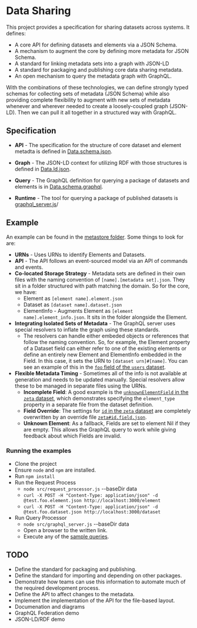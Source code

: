 # Data Sharing
This project provides a specification for sharing datasets across systems.  It defines:

* A core API for defining datasets and elements via a JSON Schema.
* A mechanism to augment the core by defining more metadata for JSON Schema.
* A standard for linking metadata sets into a graph with JSON-LD
* A standard for packaging and publishing core data sharing metadata.
* An open mechanism to query the metadata graph with GraphQL.

With the combinations of these technologies, we can define strongly typed schemas for collecting sets of metadata (JSON Schema) while also providing complete flexibility to augment with new sets of metadata whenever and wherever needed to create a loosely-coupled graph (JSON-LD). Then we can pull it all together in a structured way with GraphQL.

## Specification
* **API** - The specification for the structure of core dataset and element metadta is defined in [Data.schema.json](src/Data.schema.json).

* **Graph** - The JSON-LD context for utilizing RDF with those structures is defined in [Data.ld.json](src/Data.ld.json).

* **Query** - The GraphQL definition for querying a package of datasets and elements is in [Data.schema.graphql](src/Data.schema.graphql).

* **Runtime** - The tool for querying a package of published datasets is [graphql_server.js](graphql_server.js)/

## Example
An example can be found in the [metastore folder](metastore). Some things to look for are:

* **URNs** - Uses URNs to identify Elements and Datasets.
* **API** - The API follows an event-sourced model via an API of commands and events. 
* **Co-located Storage Strategy** - Metadata sets are defined in their own files with the naming convention of `[name].[metadata set].json`. They sit in a folder structured with path matching the domain. So for the core, we have:
   * Element as `[element name].element.json`
   * Dataset as `[dataset name].dataset.json`
   * ElementInfo - Augments Element as `[element name].element_info.json`. It sits in the folder alongside the Element.
* **Integrating Isolated Sets of Metadata** - The GraphQL server uses special resolvers to inflate the graph using these standards.
  * The resolvers can handle either embeded objects or references that follow the naming convention. So, for example, the Element property of a Dataset field can either refer to one of the existing elements or define an entirely new Element and ElementInfo embedded in the Field. In this case, it sets the URN to `[dataset urn]#[name]`. You can see an example of this in the [`foo` field of the `users` dataset](data/person/users.dataset.json).
* **Flexible Metadata Timing** - Sometimes all of the info is not available at generation and needs to be updated manually. Special resolvers allow these to be managed in separate files using the URNs. 
    * **Incomplete Field**: A good example is the [`unknownElementField` in the `zeta` dataset](data/person/zeta%23unknownElementField.element.json), which demonstrates specifying the `element_type` property in a separate file from the dataset definition.
    * **Field Override**: The settings for [`id` in the `zeta` dataset](data/person/zeta.dataset.json) are completely overwritten by an override file [`zeta#id.field.json`](data/person/zeta%23id.field.json).
    * **Unknown Element**: As a fallback, Fields are set to element Nil if they are empty. This allows the GraphQL query to work while giving feedback about which Fields are invalid.

### Running the examples
* Clone the project
* Ensure `node` and `npm` are installed.
* Run `npm install`
* Run the Request Process
  * `node src/request_processor.js` --baseDir data
  * `curl -X POST -H "Content-Type: application/json" -d @test.foo.element.json http://localhost:3000/element`
  * `curl -X POST -H "Content-Type: application/json" -d @test.foo.dataset.json http://localhost:3000/dataset`
* Run Query Processor
  * `node src/graphql_server.js` --baseDir data
  * Open a browser to the written link.
  * Execute any of the [sample queries](example_graphql_queries.json).


## TODO
* Define the standard for packaging and publishing.
* Define the standard for importing and depending on other packages.
* Demonstrate how teams can use this information to automate much of the required development process.
* Define the API to affect changes to the metadata.
* Implement the implementation of the API for the file-based layout.
* Documenation and diagrams
* GraphQL Federation demo
* JSON-LD/RDF demo

